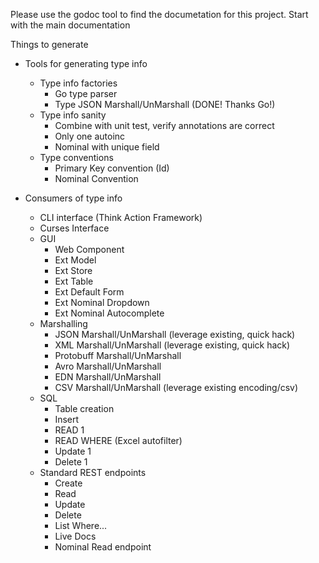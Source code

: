 Please use the godoc tool to find the documetation for this project.  Start with the main documentation


Things to generate

* Tools for generating type info
  * Type info factories
    * Go type parser
    * Type JSON Marshall/UnMarshall (DONE!  Thanks Go!)
  * Type info sanity
    * Combine with unit test, verify annotations are correct
    * Only one autoinc
    * Nominal with unique field
  * Type conventions
    * Primary Key convention (Id)
    * Nominal Convention

* Consumers of type info
  * CLI interface (Think Action Framework)
  * Curses Interface
  * GUI
    * Web Component
    * Ext Model
    * Ext Store
    * Ext Table
    * Ext Default Form
    * Ext Nominal Dropdown
    * Ext Nominal Autocomplete
  * Marshalling
    * JSON Marshall/UnMarshall (leverage existing, quick hack)
    * XML Marshall/UnMarshall (leverage existing, quick hack)
    * Protobuff Marshall/UnMarshall
    * Avro Marshall/UnMarshall
    * EDN Marshall/UnMarshall
    * CSV Marshall/UnMarshall (leverage existing encoding/csv)
  * SQL
    * Table creation
    * Insert
    * READ 1
    * READ WHERE (Excel autofilter)
    * Update 1
    * Delete 1
  * Standard REST endpoints
    * Create
    * Read
    * Update
    * Delete
    * List Where...
    * Live Docs
    * Nominal Read endpoint
